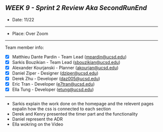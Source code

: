***WEEK 9 - Sprint 2 Review Aka SecondRunEnd***
---
- Date: 11/22
---
- Place: Over Zoom
---
Team member info:<br>
- [x] Matthieu Dante Pardin - Team Lead (mpardin@ucsd.edu)<br>
- [x] Sarkis Bouzikian - Team Lead (sbouzikian@ucsd.edu)<br>
- [x] Alexander Kourjanski - Planner (akourjan@ucsd.edu)<br>
- [x] Daniel Ziper - Designer (dziper@ucsd.edu)<br>
- [X] Derek Zhu - Developer (daz005@ucsd.edu)<br>
- [x] Eric Tran - Developer (e7tran@ucsd.edu)<br>
- [x] Ella Tung - Developer (etung@ucsd.edu)
---
- Sarkis explain the work done on the homepage and the relevent pages expalin how the css is connected to each section
- Derek and Kenry presented the timer part and the functionality
- Daniel represent the ADR 
- Ella wokring on the Video

